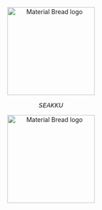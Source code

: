<p align="center">
    <img width="200" src="https://cdn.discordapp.com/attachments/1266570127470760079/1311251734684766248/ehgmlj.png?ex=67482dd7&is=6746dc57&hm=3388d7bf92015b08088a44292ca52e2c595e8377a6be7a6b1626428ffcfc81f8&" alt="Material Bread logo">
</p>

<p align= "center">
    𝘚𝘌𝘈𝘒𝘒𝘜
</p>

<p align="center">
    <img width="200" src="https://cdn.discordapp.com/attachments/1266570127470760079/1311251746441400332/lpfpkk.png?ex=67482dda&is=6746dc5a&hm=46135e69cb164e58df2844fc93a0cc4cc216dd7b4c4d1d713ad8d5085dd69733&" alt="Material Bread logo">
</p>
